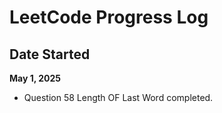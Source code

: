 # LeetCode Progress Log

## Date Started
**May 1, 2025**
  
 - Question 58 Length OF Last Word completed.
